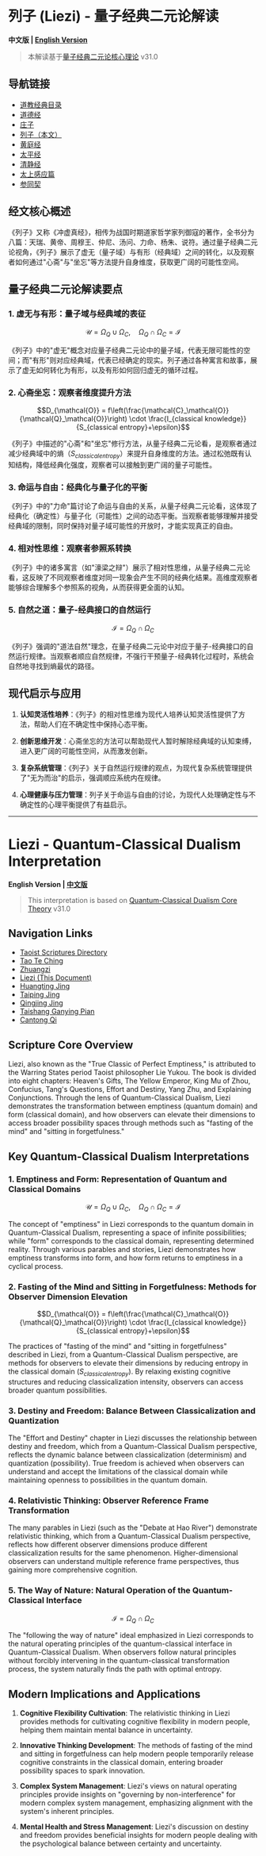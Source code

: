 # 列子 (Liezi) - 量子经典二元论解读

**中文版 | [English Version](#liezi---quantum-classical-dualism-interpretation)**

> 本解读基于[量子经典二元论核心理论](../../core.md) v31.0

## 导航链接
- [道教经典目录](README.md)
- [道德经](Tao_Te_Ching.md)
- [庄子](Zhuangzi.md)
- [列子（本文）](Liezi.md)
- [黄庭经](Huangting_Jing.md)
- [太平经](Taiping_Jing.md)
- [清静经](Qingjing_Jing.md)
- [太上感应篇](Taishang_Ganying_Pian.md)
- [参同契](Cantong_Qi.md)

## 经文核心概述

《列子》又称《冲虚真经》，相传为战国时期道家哲学家列御寇的著作，全书分为八篇：天瑞、黄帝、周穆王、仲尼、汤问、力命、杨朱、说符。通过量子经典二元论视角，《列子》展示了虚无（量子域）与有形（经典域）之间的转化，以及观察者如何通过"心斋"与"坐忘"等方法提升自身维度，获取更广阔的可能性空间。

## 量子经典二元论解读要点

### 1. 虚无与有形：量子域与经典域的表征

$$\mathcal{U} = \Omega_Q \cup \Omega_C, \quad \Omega_Q \cap \Omega_C = \mathcal{I}$$

《列子》中的"虚无"概念对应量子经典二元论中的量子域，代表无限可能性的空间；而"有形"则对应经典域，代表已经确定的现实。列子通过各种寓言和故事，展示了虚无如何转化为有形，以及有形如何回归虚无的循环过程。

### 2. 心斋坐忘：观察者维度提升方法

$$D_{\mathcal{O}} = f\left(\frac{\mathcal{C}_\mathcal{O}}{\mathcal{Q}_\mathcal{O}}\right) \cdot \frac{I_{classical knowledge}}{S_{classical entropy}+\epsilon}$$

《列子》中描述的"心斋"和"坐忘"修行方法，从量子经典二元论看，是观察者通过减少经典域中的熵（$S_{classical entropy}$）来提升自身维度的方法。通过松弛既有认知结构，降低经典化强度，观察者可以接触到更广阔的量子可能性。

### 3. 命运与自由：经典化与量子化的平衡

《列子》中的"力命"篇讨论了命运与自由的关系，从量子经典二元论看，这体现了经典化（确定性）与量子化（可能性）之间的动态平衡。当观察者能够理解并接受经典域的限制，同时保持对量子域可能性的开放时，才能实现真正的自由。

### 4. 相对性思维：观察者参照系转换

《列子》中的诸多寓言（如"濠梁之辩"）展示了相对性思维，从量子经典二元论看，这反映了不同观察者维度对同一现象会产生不同的经典化结果。高维度观察者能够综合理解多个参照系的视角，从而获得更全面的认知。

### 5. 自然之道：量子-经典接口的自然运行

$$\mathcal{I} = \Omega_Q \cap \Omega_C$$

《列子》强调的"道法自然"理念，在量子经典二元论中对应于量子-经典接口的自然运行规律。当观察者顺应自然规律，不强行干预量子-经典转化过程时，系统会自然地寻找到熵最优的路径。

## 现代启示与应用

1. **认知灵活性培养**：《列子》的相对性思维为现代人培养认知灵活性提供了方法，帮助人们在不确定性中保持心态平衡。

2. **创新思维开发**：心斋坐忘的方法可以帮助现代人暂时解除经典域的认知束缚，进入更广阔的可能性空间，从而激发创新。

3. **复杂系统管理**：《列子》关于自然运行规律的观点，为现代复杂系统管理提供了"无为而治"的启示，强调顺应系统内在规律。

4. **心理健康与压力管理**：列子关于命运与自由的讨论，为现代人处理确定性与不确定性的心理平衡提供了有益启示。

---

# Liezi - Quantum-Classical Dualism Interpretation

**English Version | [中文版](#列子-liezi---量子经典二元论解读)**

> This interpretation is based on [Quantum-Classical Dualism Core Theory](../../core_en.md) v31.0

## Navigation Links
- [Taoist Scriptures Directory](README.md)
- [Tao Te Ching](Tao_Te_Ching.md)
- [Zhuangzi](Zhuangzi.md)
- [Liezi (This Document)](Liezi.md)
- [Huangting Jing](Huangting_Jing.md)
- [Taiping Jing](Taiping_Jing.md)
- [Qingjing Jing](Qingjing_Jing.md)
- [Taishang Ganying Pian](Taishang_Ganying_Pian.md)
- [Cantong Qi](Cantong_Qi.md)

## Scripture Core Overview

Liezi, also known as the "True Classic of Perfect Emptiness," is attributed to the Warring States period Taoist philosopher Lie Yukou. The book is divided into eight chapters: Heaven's Gifts, The Yellow Emperor, King Mu of Zhou, Confucius, Tang's Questions, Effort and Destiny, Yang Zhu, and Explaining Conjunctions. Through the lens of Quantum-Classical Dualism, Liezi demonstrates the transformation between emptiness (quantum domain) and form (classical domain), and how observers can elevate their dimensions to access broader possibility spaces through methods such as "fasting of the mind" and "sitting in forgetfulness."

## Key Quantum-Classical Dualism Interpretations

### 1. Emptiness and Form: Representation of Quantum and Classical Domains

$$\mathcal{U} = \Omega_Q \cup \Omega_C, \quad \Omega_Q \cap \Omega_C = \mathcal{I}$$

The concept of "emptiness" in Liezi corresponds to the quantum domain in Quantum-Classical Dualism, representing a space of infinite possibilities; while "form" corresponds to the classical domain, representing determined reality. Through various parables and stories, Liezi demonstrates how emptiness transforms into form, and how form returns to emptiness in a cyclical process.

### 2. Fasting of the Mind and Sitting in Forgetfulness: Methods for Observer Dimension Elevation

$$D_{\mathcal{O}} = f\left(\frac{\mathcal{C}_\mathcal{O}}{\mathcal{Q}_\mathcal{O}}\right) \cdot \frac{I_{classical knowledge}}{S_{classical entropy}+\epsilon}$$

The practices of "fasting of the mind" and "sitting in forgetfulness" described in Liezi, from a Quantum-Classical Dualism perspective, are methods for observers to elevate their dimensions by reducing entropy in the classical domain ($S_{classical entropy}$). By relaxing existing cognitive structures and reducing classicalization intensity, observers can access broader quantum possibilities.

### 3. Destiny and Freedom: Balance Between Classicalization and Quantization

The "Effort and Destiny" chapter in Liezi discusses the relationship between destiny and freedom, which from a Quantum-Classical Dualism perspective, reflects the dynamic balance between classicalization (determinism) and quantization (possibility). True freedom is achieved when observers can understand and accept the limitations of the classical domain while maintaining openness to possibilities in the quantum domain.

### 4. Relativistic Thinking: Observer Reference Frame Transformation

The many parables in Liezi (such as the "Debate at Hao River") demonstrate relativistic thinking, which from a Quantum-Classical Dualism perspective, reflects how different observer dimensions produce different classicalization results for the same phenomenon. Higher-dimensional observers can understand multiple reference frame perspectives, thus gaining more comprehensive cognition.

### 5. The Way of Nature: Natural Operation of the Quantum-Classical Interface

$$\mathcal{I} = \Omega_Q \cap \Omega_C$$

The "following the way of nature" ideal emphasized in Liezi corresponds to the natural operating principles of the quantum-classical interface in Quantum-Classical Dualism. When observers follow natural principles without forcibly intervening in the quantum-classical transformation process, the system naturally finds the path with optimal entropy.

## Modern Implications and Applications

1. **Cognitive Flexibility Cultivation**: The relativistic thinking in Liezi provides methods for cultivating cognitive flexibility in modern people, helping them maintain mental balance in uncertainty.

2. **Innovative Thinking Development**: The methods of fasting of the mind and sitting in forgetfulness can help modern people temporarily release cognitive constraints in the classical domain, entering broader possibility spaces to spark innovation.

3. **Complex System Management**: Liezi's views on natural operating principles provide insights on "governing by non-interference" for modern complex system management, emphasizing alignment with the system's inherent principles.

4. **Mental Health and Stress Management**: Liezi's discussion on destiny and freedom provides beneficial insights for modern people dealing with the psychological balance between certainty and uncertainty. 